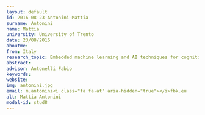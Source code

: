 ```yaml
---
layout: default 
id: 2016-08-23-Antonini-Mattia
surname: Antonini
name: Mattia
university: University of Trento
date: 23/08/2016
aboutme: 
from: Italy
research_topic: Embedded machine learning and AI techniques for cognitive IoT devices
abstract: 
advisor: Antonelli Fabio
keywords: 
website: 
img: antonini.jpg
email: m.antonini<i class="fa fa-at" aria-hidden="true"></i>fbk.eu
alt: Mattia Antonini
modal-id: stud8
---
```

